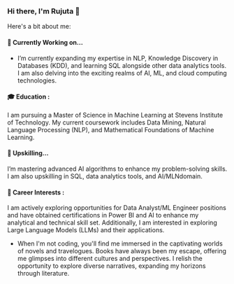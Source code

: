 ### Hi there, I'm Rujuta 👋
Here's a bit about me:

#### 🔭 Currently Working on...
- I’m currently expanding my expertise in NLP, Knowledge Discovery in Databases (KDD), and learning SQL alongside other data analytics tools. I am also delving into the exciting realms of AI, ML, and cloud computing technologies.
#### 🎓 Education : 
I am pursuing a Master of Science in Machine Learning at Stevens Institute of Technology. My current coursework includes Data Mining, Natural Language Processing (NLP), and Mathematical Foundations of Machine Learning. 
#### 🤔 Upskilling...
I’m mastering advanced  AI algorithms to enhance my problem-solving skills. I am also upskilling in SQL, data analytics tools, and AI/MLNdomain.
#### 💼 Career Interests :
I am actively exploring opportunities for Data Analyst/ML Engineer positions and have obtained certifications in Power BI and AI to enhance my analytical and technical skill set. Additionally, I am interested in exploring Large Language Models (LLMs) and their applications.

- When I'm not coding, you'll find me immersed in the captivating worlds of novels and travelogues. Books have always been my escape, offering me glimpses into different cultures and perspectives. I relish the opportunity to explore diverse narratives, expanding my horizons through literature.

